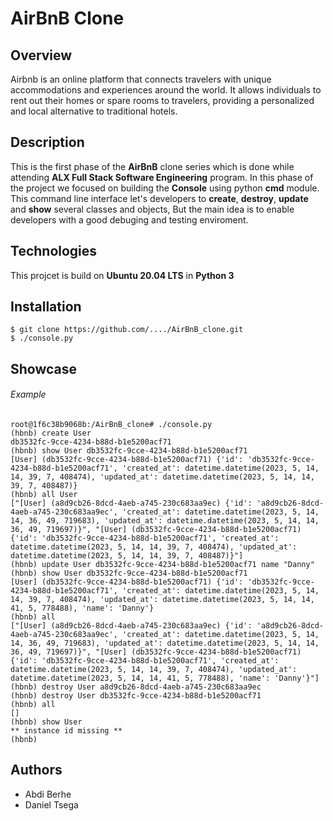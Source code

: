 # AirBnB Clone
## Overview
Airbnb is an online platform that connects travelers with unique accommodations and experiences around the world. It allows individuals to rent out their homes or spare rooms to travelers, providing a personalized and local alternative to traditional hotels.
## Description
This is the first phase of the **AirBnB** clone series which is done while attending **ALX Full Stack Software Engineering** program. In this phase of the project we focused on building the **Console** using python **cmd** module. This command line interface let's developers to **create**, **destroy**, **update** and **show** several classes and objects, But the main idea is to enable developers with a good debuging and testing enviroment.
## Technologies
This projcet is build on **Ubuntu 20.04 LTS** in **Python 3**
## Installation
```
$ git clone https://github.com/..../AirBnB_clone.git
$ ./console.py
```
## Showcase
###### Example
```
root@1f6c38b9068b:/AirBnB_clone# ./console.py 
(hbnb) create User
db3532fc-9cce-4234-b88d-b1e5200acf71
(hbnb) show User db3532fc-9cce-4234-b88d-b1e5200acf71
[User] (db3532fc-9cce-4234-b88d-b1e5200acf71) {'id': 'db3532fc-9cce-4234-b88d-b1e5200acf71', 'created_at': datetime.datetime(2023, 5, 14, 14, 39, 7, 408474), 'updated_at': datetime.datetime(2023, 5, 14, 14, 39, 7, 408487)}
(hbnb) all User
["[User] (a8d9cb26-8dcd-4aeb-a745-230c683aa9ec) {'id': 'a8d9cb26-8dcd-4aeb-a745-230c683aa9ec', 'created_at': datetime.datetime(2023, 5, 14, 14, 36, 49, 719683), 'updated_at': datetime.datetime(2023, 5, 14, 14, 36, 49, 719697)}", "[User] (db3532fc-9cce-4234-b88d-b1e5200acf71) {'id': 'db3532fc-9cce-4234-b88d-b1e5200acf71', 'created_at': datetime.datetime(2023, 5, 14, 14, 39, 7, 408474), 'updated_at': datetime.datetime(2023, 5, 14, 14, 39, 7, 408487)}"]
(hbnb) update User db3532fc-9cce-4234-b88d-b1e5200acf71 name "Danny"
(hbnb) show User db3532fc-9cce-4234-b88d-b1e5200acf71
[User] (db3532fc-9cce-4234-b88d-b1e5200acf71) {'id': 'db3532fc-9cce-4234-b88d-b1e5200acf71', 'created_at': datetime.datetime(2023, 5, 14, 14, 39, 7, 408474), 'updated_at': datetime.datetime(2023, 5, 14, 14, 41, 5, 778488), 'name': 'Danny'}
(hbnb) all
["[User] (a8d9cb26-8dcd-4aeb-a745-230c683aa9ec) {'id': 'a8d9cb26-8dcd-4aeb-a745-230c683aa9ec', 'created_at': datetime.datetime(2023, 5, 14, 14, 36, 49, 719683), 'updated_at': datetime.datetime(2023, 5, 14, 14, 36, 49, 719697)}", "[User] (db3532fc-9cce-4234-b88d-b1e5200acf71) {'id': 'db3532fc-9cce-4234-b88d-b1e5200acf71', 'created_at': datetime.datetime(2023, 5, 14, 14, 39, 7, 408474), 'updated_at': datetime.datetime(2023, 5, 14, 14, 41, 5, 778488), 'name': 'Danny'}"]
(hbnb) destroy User a8d9cb26-8dcd-4aeb-a745-230c683aa9ec
(hbnb) destroy User db3532fc-9cce-4234-b88d-b1e5200acf71
(hbnb) all
[]
(hbnb) show User
** instance id missing **
(hbnb) 
```
## Authors
* Abdi Berhe
* Daniel Tsega
